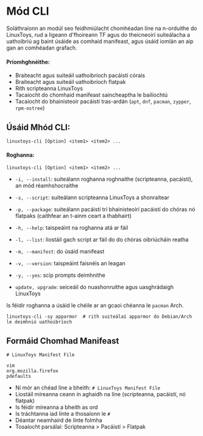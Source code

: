 # Mód CLI

Soláthraíonn an modúl seo feidhmiúlacht chomhéadan líne na n-orduithe do LinuxToys, rud a ligeann d'fhoireann TF agus do theicneoirí suiteálacha a uathoibriú ag baint úsáide as comhaid manifeast, agus úsáid iomlán an aip gan an comhéadan grafach.

#### Príomhghnéithe:
- Braiteacht agus suiteáil uathoibríoch pacáistí córais
- Braiteacht agus suiteáil uathoibríoch flatpak
- Rith scripteanna LinuxToys
- Tacaíocht do chomhaid manifeast saincheaptha le bailíochtú
- Tacaíocht do bhainisteoir pacáistí tras-ardán (`apt`, `dnf`, `pacman`, `zypper`, `rpm-ostree`)

## Úsáid Mhód CLI:
```
linuxtoys-cli [Option] <item1> <item2> ...
```

#### Roghanna:
```
linuxtoys-cli [Option] <item1> <item2> ...
```
- `-i, --install`: suiteálann roghanna roghnaithe (scripteanna, pacáistí), an mód réamhshocraithe
- `-s, --script`: suiteálann scripteanna LinuxToys a shonraítear
- `-p, --package`: suiteálann pacáistí trí bhainisteoirí pacáistí do chóras nó flatpaks (caithfear an t-ainm ceart a thabhairt)

- `-h, --help`: taispeáint na roghanna atá ar fáil
- `-l, --list`: liostáil gach script ar fáil do do chóras oibriúcháin reatha
- `-m, --manifest`: do úsáid manifeast
- `-v, --version`: taispeáint faisnéis an leagan
- `-y, --yes`: scip prompts deimhnithe
- `update, upgrade`: seiceáil do nuashonruithe agus uasghrádaigh LinuxToys

Is féidir roghanna a úsáid le chéile ar an gcaoi chéanna le `pacman` Arch.
```
linuxtoys-cli -sy apparmor  # rith suiteálaí apparmor do Debian/Arch le deimhniú uathoibríoch
```

## Formáid Chomhad Manifeast
```
# LinuxToys Manifest File

vim
org.mozilla.firefox
pdefaults
```

- Ní mór an chéad líne a bheith: `# LinuxToys Manifest File`
- Liostáil míreanna ceann in aghaidh na líne (scripteanna, pacáistí, nó flatpak)
- Is féidir míreanna a bheith as ord
- Is tráchtanna iad línte a thosaíonn le `#`
- Déantar neamhaird de línte folmha
- Tosaíocht parsálaí: Scripteanna > Pacáistí > Flatpak